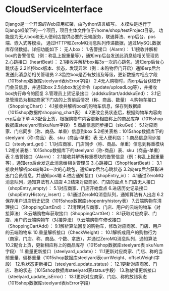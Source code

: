 # CloudServiceInterface
Django是一个开源的Web应用框架，由Python语言编写。
本模块是运行于Django框架下的一个项目，项目主体文件位于/home/shop/testProject目录。
功能是为无人box和无人便利店提供必要的云端服务，联通算法、erp后台、pos端、嵌入式等模块，
通过HTTP和ZeroMQ消息队列传递数据，通过MySQL数据库存储数据。详细功能如下：
无人box：
1.告警接口（Alarm）：
	1.1接收并解析box的告警信息（例：称乱上报重量等），通知erp后台发送此消息给相关管理员
2.心跳接口（heartBeat）：
	2.1接收并解析box每3s一次的心跳包，通知erp后台心跳状态
	2.2监控box版本、状态，发现异常（例：未购物但门开启）通知erp后台发送此消息给相关管理员
	2.3监控box是否有放错及等级，更新数据库相应字段（1015shop数据库steelyard表isError字段）
	2.4无人购物时，向erp后台获取开门会员信息，并通知box
	2.5向box发送命令（update/uploadLog等），并接收box执行命令的回复
3.管理员上货记录接口（addskuStart/addskuEnd）：
	3.1记录管理员为相应商家下门店的上货前后情况（称、商品、数量）
4.购物车接口（ShoppingChart）：
	4.1接收并解析box的购物车信息，保存到数据库（1015shop数据库shopping_chart表）
	4.2更改会员状态后，根据购物车内容向erp后台下单
	4.3配合上货，根据购物车内容更新相应称上的商品库存（1015shop数据库steelyard表skuNum字段）
5.商品信息同步接口（skuGet)：
	5.1对应商家、门店同步（称、商品、单重）信息到box
	5.2相关表格：1015shop数据库下的steelyard（称-商品）表、sku（商品-单重）表
无人便利店：
1.商品信息同步接口（steelyard_get)：
	1.1对应商家、门店同步（称、商品、单重）信息到称重模块
	1.2相关表格：1015shop数据库下的steelyard（称-商品）表、sku（商品-单重）表
2.告警接口（Alarm）：
	2.1接收并解析称重模块的告警信息（例：称乱上报重量等），通知erp后台发送此消息给相关管理员
3.心跳接口（ShopHeartBeat）：
	3.1接收并解析pos端每3s一次的心跳包，通知erp后台心跳状态
	3.2向erp后台获取进出门会员信息，并通知pos端
4.进店通知接口（shopEntry_in）：
	4.1通过ZeroMQ消息队列，通知算法有人进店
	4.2结束对应商家、门店的盘点
5.门店无人接口（shopEntry_empty）：
	5.1对应商家、门店开始盘点
6.进店历史记录接口（shopEntryHistory_insert）；
	6.1通过ZeroMQ消息队列，通知算法有人出店
	6.2保存用户进店历史记录（1015shop数据库shopentryhistory表）
7.云端购物车清理接口（ShoppingCartEnd）：
	7.1清理对应商家、门店、用户的云端购物车（对接算法）
8.云端购物车获取接口（ShoppingCartGet）：
	8.1获取对应商家、门店、用户的云端购物车（对接算法）
9.云端购物车修改接口（ShoppingCartAdd）：
	9.1解析算法回复的购物车，修改对应商家、门店、用户的云端购物车
10.重量解析接口（CheckWeight）：
	10.1解析成用户的购物行为（商家、门店、称、商品、个数、拿放），并通过ZeroMQ消息队列，通知算法
	10.2配合上货，更新相应称上的商品库存（1015shop数据库steelyard表	skuNum字段）
11.重量更新接口（steelyard_update）：
	11.1更新对应商家、门店、称的当前重量、偏移重量（1015shop数据库steelyard表currWeight、offsetWeight字段）
12.称状态更新接口（steelyard_update_status）：
	12.1更新对应商家、门店、称的状态（1015shop数据库steelyard表status字段）
13.称放错更新接口（steelyard_update_isError）：
	13.1更新对应商家、门店、称的放错状态（1015shop数据库steelyard表isError字段）
